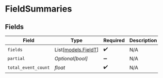 # FieldSummaries


## Fields

| Field                                      | Type                                       | Required                                   | Description                                |
| ------------------------------------------ | ------------------------------------------ | ------------------------------------------ | ------------------------------------------ |
| `fields`                                   | List[[models.FieldT](../models/fieldt.md)] | :heavy_check_mark:                         | N/A                                        |
| `partial`                                  | *Optional[bool]*                           | :heavy_minus_sign:                         | N/A                                        |
| `total_event_count`                        | *float*                                    | :heavy_check_mark:                         | N/A                                        |